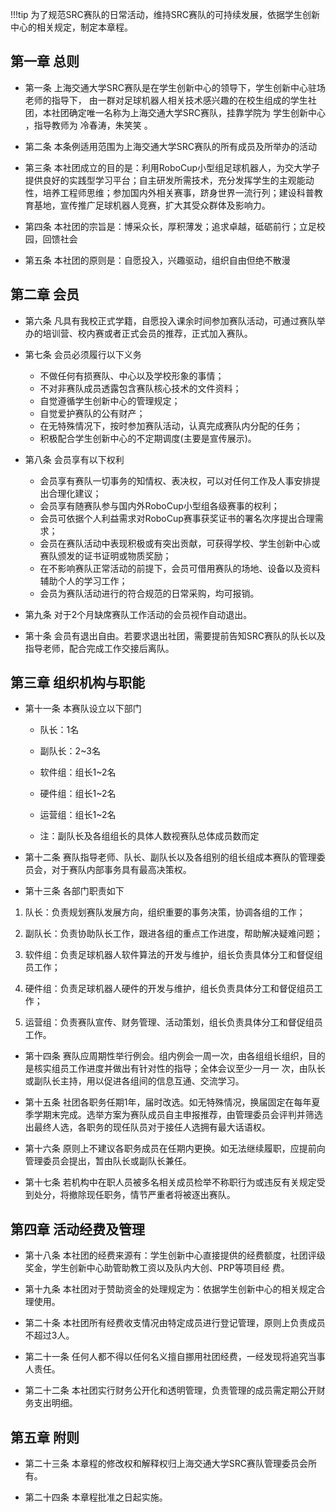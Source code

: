 

!!!tip
	为了规范SRC赛队的日常活动，维持SRC赛队的可持续发展，依据学生创新中心的相关规定，制定本章程。

## 第一章 总则

- 第一条 上海交通大学SRC赛队是在学生创新中心的领导下，学生创新中心驻场老师的指导下，	由一群对足球机器人相关技术感兴趣的在校生组成的学生社团，本社团确定唯一名称为上海交通大学SRC赛队，挂靠学院为    学生创新中心     ，指导教师为  冷春涛，朱笑笑     。
  
- 第二条 本条例适用范围为上海交通大学SRC赛队的所有成员及所举办的活动
  
- 第三条 本社团成立的目的是：利用RoboCup小型组足球机器人，为交大学子提供良好的实践型学习平台；自主研发所需技术，充分发挥学生的主观能动性，培养工程师思维；参加国内外相关赛事，跻身世界一流行列；建设科普教育基地，宣传推广足球机器人竞赛，扩大其受众群体及影响力。

- 第四条 本社团的宗旨是：博采众长，厚积薄发；追求卓越，砥砺前行；立足校园，回馈社会

- 第五条 本社团的原则是：自愿投入，兴趣驱动，组织自由但绝不散漫

## 第二章 会员

- 第六条 凡具有我校正式学籍，自愿投入课余时间参加赛队活动，可通过赛队举办的培训营、校内赛或者正式会员的推荐，正式加入赛队。

- 第七条 会员必须履行以下义务
  - 不做任何有损赛队、中心以及学校形象的事情；
  - 不对非赛队成员透露包含赛队核心技术的文件资料；
  - 自觉遵循学生创新中心的管理规定；
  - 自觉爱护赛队的公有财产；
  - 在无特殊情况下，按时参加赛队活动，认真完成赛队内分配的任务；
  - 积极配合学生创新中心的不定期调度(主要是宣传展示)。

- 第八条 会员享有以下权利
  - 会员享有赛队一切事务的知情权、表决权，可以对任何工作及人事安排提出合理化建议；
  - 会员享有随赛队参与国内外RoboCup小型组各级赛事的权利；
  - 会员可依据个人利益需求对RoboCup赛事获奖证书的署名次序提出合理需求；
  - 会员在赛队活动中表现积极或有突出贡献，可获得学校、学生创新中心或赛队颁发的证书证明或物质奖励；
  - 在不影响赛队正常活动的前提下，会员可借用赛队的场地、设备以及资料辅助个人的学习工作；
  - 会员为赛队活动进行的符合规范的日常采购，均可报销。

- 第九条 对于2个月缺席赛队工作活动的会员视作自动退出。

- 第十条 会员有退出自由。若要求退出社团，需要提前告知SRC赛队的队长以及指导老师，配合完成工作交接后离队。



## 第三章 组织机构与职能

- 第十一条 本赛队设立以下部门

    - 队长：1名

    - 副队长：2~3名

    - 软件组：组长1~2名

    - 硬件组：组长1~2名

    - 运营组：组长1~2名

    - 注：副队长及各组组长的具体人数视赛队总体成员数而定

- 第十二条 赛队指导老师、队长、副队长以及各组别的组长组成本赛队的管理委员会，对于赛队内部事务具有最高决策权。

- 第十三条 各部门职责如下

1. 队长：负责规划赛队发展方向，组织重要的事务决策，协调各组的工作；

2. 副队长：负责协助队长工作，跟进各组的重点工作进度，帮助解决疑难问题；

3. 软件组：负责足球机器人软件算法的开发与维护，组长负责具体分工和督促组员工作；

4. 硬件组：负责足球机器人硬件的开发与维护，组长负责具体分工和督促组员工作；

5. 运营组：负责赛队宣传、财务管理、活动策划，组长负责具体分工和督促组员工作。

- 第十四条 赛队应周期性举行例会。组内例会一周一次，由各组组长组织，目的是核实组员工作进度并做出有针对性的指导；全体会议至少一月一
次，由队长或副队长主持，用以促进各组间的信息互通、交流学习。

- 第十五条 社团各职务任期1年，届时改选。如无特殊情况，换届固定在每年夏季学期末完成。选举方案为赛队成员自主申报推荐，由管理委员会评判并筛选出最终人选，各职务的现任队员对于接任人选拥有最大话语权。

- 第十六条 原则上不建议各职务成员在任期内更换。如无法继续履职，应提前向管理委员会提出，暂由队长或副队长兼任。

- 第十七条 若机构中在职人员被多名相关成员检举不称职行为或违反有关规定受到处分，将撤除现任职务，情节严重者将被逐出赛队。

## 第四章 活动经费及管理

- 第十八条 本社团的经费来源有：学生创新中心直接提供的经费额度，社团评级奖金，学生创新中心助管助教工资以及队内大创、PRP等项目经
费。

- 第十九条 本社团对于赞助资金的处理规定为：依据学生创新中心的相关规定合理使用。

- 第二十条 本社团所有经费收支情况由特定成员进行登记管理，原则上负责成员不超过3人。

- 第二十一条 任何人都不得以任何名义擅自挪用社团经费，一经发现将追究当事人责任。

- 第二十二条 本社团实行财务公开化和透明管理，负责管理的成员需定期公开财务支出明细。

## 第五章 附则

- 第二十三条 本章程的修改权和解释权归上海交通大学SRC赛队管理委员会所有。

- 第二十四条 本章程批准之日起实施。

